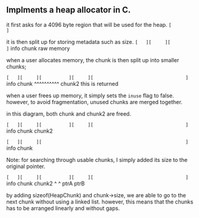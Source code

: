 ## Implments a heap allocator in C.

it first asks for a 4096 byte region that will be used for the heap.
`[                                                                 ]`

it is then split up for storing metadata such as size.
`[   ][     ][                                                     ]`
info chunk raw memory

when a user allocates memory, the chunk is then split up into smaller chunks;

`[   ][     ][          ][     ][                                  ]`
info chunk ^^^^^^^^^^ chunk2
this is returned

when a user frees up memory, it simply sets the `inuse` flag to false.
however, to avoid fragmentation, unused chunks are merged together.

in this diagram, both chunk and chunk2 are freed.

`[   ][     ][          ][     ][                                  ]`
info chunk chunk2

`[   ][     ][                                                     ]`
info chunk

Note: for searching through usable chunks, I simply added its size to the
original pointer.

`[   ][     ][          ][     ][                                  ]`
info chunk chunk2
^ ^
ptrA ptrB

by adding sizeof(HeapChunk) and chunk->size, we are able to go to the next chunk
without using a linked list. however, this means that the chunks has to be
arranged linearly and without gaps.

